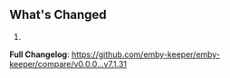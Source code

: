 ## What's Changed

1.

**Full Changelog**: https://github.com/emby-keeper/emby-keeper/compare/v0.0.0...v7.1.31
